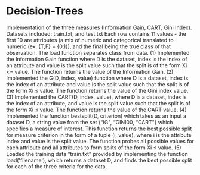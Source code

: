 # Decision-Trees
Implementation of the three measures (Information Gain, CART, Gini Index).
Datasets included: train.txt, and test.txt
Each row contains 11 values - the first 10 are attributes (a mix of numeric and categorical translated to numeric (ex: {T,F} = {0,1}), and the final being the true class of that observation. The load function separates class from data.
(1) Implemented the Information Gain function where D is the dataset, index is the index of an attribute and value is the split value such that the split is of the form Xi <= value. The function returns the value of the Information Gain.
(2) Implemented the G(D, index, value) function where D is a dataset, index is the index of an attribute and value is the split value such that the split is of the form Xi ≤ value. The function returns the value of the Gini index value.
(3) Implemented the CART(D, index, value), where D is a dataset, index is the index of an attribute, and value is the split value such that the split is of the form Xi ≤ value. The function returns the value of the CART value.
(4) Implemented the function bestsplit(D, criterion) which takes as an input a dataset D, a string
value from the set {“IG", “GINI00, “CART"} which specifies a measure of interest. This function returns the best possible split for measure criterion in the form of a tuple (i, value), where i is the attribute index and value is the split value. The function probes all possible values for each attribute and all attributes to form splits of the form Xi ≤ value.
(5) Loaded the training data “train.txt” provided by implementing the function load('filename'), which returns a dataset D, and finds the best possible split for each of the three criteria for the data.
